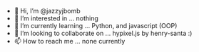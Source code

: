 - 👋 Hi, I’m @jazzyjbomb
- 👀 I’m interested in ... nothing
- 🌱 I’m currently learning ... Python, and javascript (OOP)
- 💞️ I’m looking to collaborate on ... hypixel.js by henry-santa :)
- 📫 How to reach me ... none currently

<!---
jazzyjbomb/jazzyjbomb is a ✨ special ✨ repository because its `README.md` (this file) appears on your GitHub profile.
You can click the Preview link to take a look at your changes.
--->
